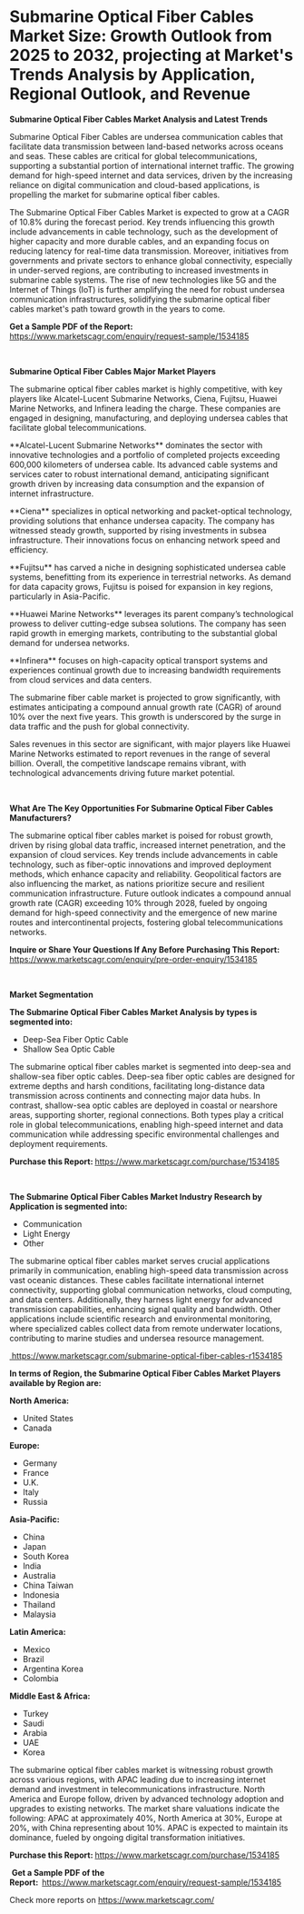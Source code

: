 <p><h1>Submarine Optical Fiber Cables Market Size: Growth Outlook from 2025 to 2032, projecting at Market's Trends Analysis by Application, Regional Outlook, and Revenue</h1></p><p><strong>Submarine Optical Fiber Cables Market Analysis and Latest Trends</strong></p>
<p><p>Submarine Optical Fiber Cables are undersea communication cables that facilitate data transmission between land-based networks across oceans and seas. These cables are critical for global telecommunications, supporting a substantial portion of international internet traffic. The growing demand for high-speed internet and data services, driven by the increasing reliance on digital communication and cloud-based applications, is propelling the market for submarine optical fiber cables.</p><p>The Submarine Optical Fiber Cables Market is expected to grow at a CAGR of 10.8% during the forecast period. Key trends influencing this growth include advancements in cable technology, such as the development of higher capacity and more durable cables, and an expanding focus on reducing latency for real-time data transmission. Moreover, initiatives from governments and private sectors to enhance global connectivity, especially in under-served regions, are contributing to increased investments in submarine cable systems. The rise of new technologies like 5G and the Internet of Things (IoT) is further amplifying the need for robust undersea communication infrastructures, solidifying the submarine optical fiber cables market's path toward growth in the years to come.</p></p>
<p><strong>Get a Sample PDF of the Report:&nbsp;</strong> <a href="https://www.marketscagr.com/enquiry/request-sample/1534185?utm_campaign=3536&utm_medium=2&utm_source=Github&utm_content=ia&utm_term=08042025&utm_id=submarine-optical-fiber-cables">https://www.marketscagr.com/enquiry/request-sample/1534185</a></p>
<p>&nbsp;</p>
<p><strong>Submarine Optical Fiber Cables Major Market Players</strong></p>
<p><p>The submarine optical fiber cables market is highly competitive, with key players like Alcatel-Lucent Submarine Networks, Ciena, Fujitsu, Huawei Marine Networks, and Infinera leading the charge. These companies are engaged in designing, manufacturing, and deploying undersea cables that facilitate global telecommunications.</p><p>**Alcatel-Lucent Submarine Networks** dominates the sector with innovative technologies and a portfolio of completed projects exceeding 600,000 kilometers of undersea cable. Its advanced cable systems and services cater to robust international demand, anticipating significant growth driven by increasing data consumption and the expansion of internet infrastructure.</p><p>**Ciena** specializes in optical networking and packet-optical technology, providing solutions that enhance undersea capacity. The company has witnessed steady growth, supported by rising investments in subsea infrastructure. Their innovations focus on enhancing network speed and efficiency.</p><p>**Fujitsu** has carved a niche in designing sophisticated undersea cable systems, benefitting from its experience in terrestrial networks. As demand for data capacity grows, Fujitsu is poised for expansion in key regions, particularly in Asia-Pacific.</p><p>**Huawei Marine Networks** leverages its parent company’s technological prowess to deliver cutting-edge subsea solutions. The company has seen rapid growth in emerging markets, contributing to the substantial global demand for undersea networks.</p><p>**Infinera** focuses on high-capacity optical transport systems and experiences continual growth due to increasing bandwidth requirements from cloud services and data centers.</p><p>The submarine fiber cable market is projected to grow significantly, with estimates anticipating a compound annual growth rate (CAGR) of around 10% over the next five years. This growth is underscored by the surge in data traffic and the push for global connectivity.</p><p>Sales revenues in this sector are significant, with major players like Huawei Marine Networks estimated to report revenues in the range of several billion. Overall, the competitive landscape remains vibrant, with technological advancements driving future market potential.</p></p>
<p>&nbsp;</p>
<p><strong>What Are The Key Opportunities For Submarine Optical Fiber Cables Manufacturers?</strong></p>
<p><p>The submarine optical fiber cables market is poised for robust growth, driven by rising global data traffic, increased internet penetration, and the expansion of cloud services. Key trends include advancements in cable technology, such as fiber-optic innovations and improved deployment methods, which enhance capacity and reliability. Geopolitical factors are also influencing the market, as nations prioritize secure and resilient communication infrastructure. Future outlook indicates a compound annual growth rate (CAGR) exceeding 10% through 2028, fueled by ongoing demand for high-speed connectivity and the emergence of new marine routes and intercontinental projects, fostering global telecommunications networks.</p></p>
<p><strong>Inquire or Share Your Questions If Any Before Purchasing This Report:</strong> <a href="https://www.marketscagr.com/enquiry/pre-order-enquiry/1534185?utm_campaign=3536&utm_medium=2&utm_source=Github&utm_content=ia&utm_term=08042025&utm_id=submarine-optical-fiber-cables">https://www.marketscagr.com/enquiry/pre-order-enquiry/1534185</a></p>
<p>&nbsp;</p>
<p><strong>Market Segmentation</strong></p>
<p><strong>The Submarine Optical Fiber Cables Market Analysis by types is segmented into:</strong></p>
<p><ul><li>Deep-Sea Fiber Optic Cable</li><li>Shallow Sea Optic Cable</li></ul></p>
<p><p>The submarine optical fiber cables market is segmented into deep-sea and shallow-sea fiber optic cables. Deep-sea fiber optic cables are designed for extreme depths and harsh conditions, facilitating long-distance data transmission across continents and connecting major data hubs. In contrast, shallow-sea optic cables are deployed in coastal or nearshore areas, supporting shorter, regional connections. Both types play a critical role in global telecommunications, enabling high-speed internet and data communication while addressing specific environmental challenges and deployment requirements.</p></p>
<p><strong>Purchase this Report:&nbsp;</strong><a href="https://www.marketscagr.com/purchase/1534185?utm_campaign=3536&utm_medium=2&utm_source=Github&utm_content=ia&utm_term=08042025&utm_id=submarine-optical-fiber-cables">https://www.marketscagr.com/purchase/1534185</a></p>
<p>&nbsp;</p>
<p><strong>The Submarine Optical Fiber Cables Market Industry Research by Application is segmented into:</strong></p>
<p><ul><li>Communication</li><li>Light Energy</li><li>Other</li></ul></p>
<p><p>The submarine optical fiber cables market serves crucial applications primarily in communication, enabling high-speed data transmission across vast oceanic distances. These cables facilitate international internet connectivity, supporting global communication networks, cloud computing, and data centers. Additionally, they harness light energy for advanced transmission capabilities, enhancing signal quality and bandwidth. Other applications include scientific research and environmental monitoring, where specialized cables collect data from remote underwater locations, contributing to marine studies and undersea resource management.</p></p>
<p><a href="https://www.marketscagr.com/submarine-optical-fiber-cables-r1534185?utm_campaign=3536&utm_medium=2&utm_source=Github&utm_content=ia&utm_term=08042025&utm_id=submarine-optical-fiber-cables">&nbsp;https://www.marketscagr.com/submarine-optical-fiber-cables-r1534185</a></p>
<p><strong>In terms of Region, the Submarine Optical Fiber Cables Market Players available by Region are:</strong></p>
<p>
    <p> <strong> North America: </strong>
        <ul>
            <li>United States</li>
            <li>Canada</li>
        </ul>
        </p> 
    <p> <strong> Europe: </strong>
        <ul>
            <li>Germany</li>
            <li>France</li>
            <li>U.K.</li>
            <li>Italy</li>
            <li>Russia</li>
        </ul>
        </p> 
    <p> <strong> Asia-Pacific: </strong>
        <ul>
            <li>China</li>
            <li>Japan</li>
            <li>South Korea</li>
            <li>India</li>
            <li>Australia</li>
            <li>China Taiwan</li>
            <li>Indonesia</li>
            <li>Thailand</li>
            <li>Malaysia</li>
        </ul>
        </p> 
    <p> <strong> Latin America: </strong>
        <ul>
            <li>Mexico</li>
            <li>Brazil</li>
            <li>Argentina Korea</li>
            <li>Colombia</li>
        </ul>
        </p> 
    <p> <strong> Middle East & Africa: </strong>
        <ul>
            <li>Turkey</li>
            <li>Saudi</li>
            <li>Arabia</li>
            <li>UAE</li>
            <li>Korea</li>
        </ul>
    </p>
    </p>
<p><p>The submarine optical fiber cables market is witnessing robust growth across various regions, with APAC leading due to increasing internet demand and investment in telecommunications infrastructure. North America and Europe follow, driven by advanced technology adoption and upgrades to existing networks. The market share valuations indicate the following: APAC at approximately 40%, North America at 30%, Europe at 20%, with China representing about 10%. APAC is expected to maintain its dominance, fueled by ongoing digital transformation initiatives.</p></p>
<p><strong>Purchase this Report: </strong><a href="https://www.marketscagr.com/purchase/1534185?utm_campaign=3536&utm_medium=2&utm_source=Github&utm_content=ia&utm_term=08042025&utm_id=submarine-optical-fiber-cables">https://www.marketscagr.com/purchase/1534185</a></p>
<p>&nbsp;<strong>Get a Sample PDF of the Report:&nbsp;&nbsp;</strong><a href="https://www.marketscagr.com/enquiry/request-sample/1534185?utm_campaign=3536&utm_medium=2&utm_source=Github&utm_content=ia&utm_term=08042025&utm_id=submarine-optical-fiber-cables">https://www.marketscagr.com/enquiry/request-sample/1534185</a></p>
<p><strong></strong></p>
<p>Check more reports on <a href="https://www.marketscagr.com/?utm_campaign=3536&utm_medium=2&utm_source=Github&utm_content=ia&utm_term=08042025&utm_id=submarine-optical-fiber-cables">https://www.marketscagr.com/</a></p>